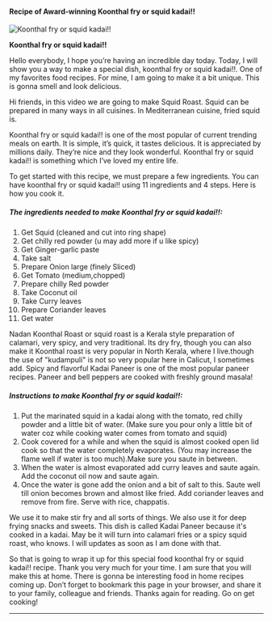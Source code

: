             

#### Recipe of Award-winning Koonthal fry or squid kadai!!

![Koonthal fry or squid kadai!!](https://img-global.cpcdn.com/recipes/05f6b5c35e714b3d/751x532cq70/koonthal-fry-or-squid-kadai-recipe-main-photo.jpg)

**Koonthal fry or squid kadai!!**

Hello everybody, I hope you’re having an incredible day today. Today, I will show you a way to make a special dish, koonthal fry or squid kadai!!. One of my favorites food recipes. For mine, I am going to make it a bit unique. This is gonna smell and look delicious.

Hi friends, in this video we are going to make Squid Roast. Squid can be prepared in many ways in all cuisines. In Mediterranean cuisine, fried squid is.

Koonthal fry or squid kadai!! is one of the most popular of current trending meals on earth. It is simple, it’s quick, it tastes delicious. It is appreciated by millions daily. They’re nice and they look wonderful. Koonthal fry or squid kadai!! is something which I’ve loved my entire life.

To get started with this recipe, we must prepare a few ingredients. You can have koonthal fry or squid kadai!! using 11 ingredients and 4 steps. Here is how you cook it.

##### The ingredients needed to make Koonthal fry or squid kadai!!:

1.  Get Squid (cleaned and cut into ring shape)
2.  Get chilly red powder (u may add more if u like spicy)
3.  Get Ginger-garlic paste
4.  Take salt
5.  Prepare Onion large (finely Sliced)
6.  Get Tomato (medium,chopped)
7.  Prepare chilly Red powder
8.  Take Coconut oil
9.  Take Curry leaves
10.  Prepare Coriander leaves
11.  Get water

Nadan Koonthal Roast or squid roast is a Kerala style preparation of calamari, very spicy, and very traditional. Its dry fry, though you can also make it Koonthal roast is very popular in North Kerala, where I live.though the use of "kudampuli" is not so very popular here in Calicut, I sometimes add. Spicy and flavorful Kadai Paneer is one of the most popular paneer recipes. Paneer and bell peppers are cooked with freshly ground masala!

##### Instructions to make Koonthal fry or squid kadai!!:

1.  Put the marinated squid in a kadai along with the tomato, red chilly powder and a little bit of water. (Make sure you pour only a little bit of water coz while cooking water comes from tomato and squid)
2.  Cook covered for a while and when the squid is almost cooked open lid cook so that the water completely evaporates. (You may increase the flame well if water is too much).Make sure you saute in between.
3.  When the water is almost evaporated add curry leaves and saute again. Add the coconut oil now and saute again.
4.  Once the water is gone add the onion and a bit of salt to this. Saute well till onion becomes brown and almost like fried. Add coriander leaves and remove from fire. Serve with rice, chappatis.

We use it to make stir fry and all sorts of things. We also use it for deep frying snacks and sweets. This dish is called Kadai Paneer because it's cooked in a kadai. May be it will turn into calamari fries or a spicy squid roast, who knows. I will updates as soon as I am done with that.

So that is going to wrap it up for this special food koonthal fry or squid kadai!! recipe. Thank you very much for your time. I am sure that you will make this at home. There is gonna be interesting food in home recipes coming up. Don’t forget to bookmark this page in your browser, and share it to your family, colleague and friends. Thanks again for reading. Go on get cooking!

* * *